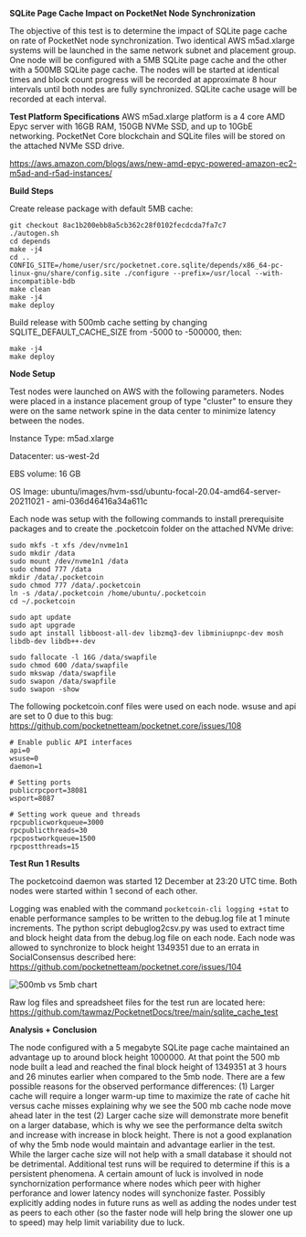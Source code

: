 **SQLite Page Cache Impact on PocketNet Node Synchronization**

The objective of this test is to determine the impact of SQLite page cache on rate of PocketNet node synchronization.  Two identical AWS m5ad.xlarge systems will be launched in the same network subnet and placement group.  One node will be configured with a 5MB SQLite page cache and the other with a 500MB SQLite page cache.  The nodes will be started at identical times and block count progress will be recorded at approximate 8 hour intervals until both nodes are fully synchronized.  SQLite cache usage will be recorded at each interval.

**Test Platform Specifications**
AWS m5ad.xlarge platform is a 4 core AMD Epyc server with 16GB RAM, 150GB NVMe SSD, and up to 10GbE networking.  PocketNet Core blockchain and SQLite files will be stored on the attached NVMe SSD drive.

https://aws.amazon.com/blogs/aws/new-amd-epyc-powered-amazon-ec2-m5ad-and-r5ad-instances/

**Build Steps**

Create release package with default 5MB cache:
```
git checkout 8ac1b200ebb8a5cb362c28f0102fecdcda7fa7c7
./autogen.sh
cd depends
make -j4
cd ..
CONFIG_SITE=/home/user/src/pocketnet.core.sqlite/depends/x86_64-pc-linux-gnu/share/config.site ./configure --prefix=/usr/local --with-incompatible-bdb
make clean
make -j4
make deploy
```
Build release with 500mb cache setting by changing SQLITE_DEFAULT_CACHE_SIZE from -5000 to -500000, then:
```
make -j4
make deploy
```


**Node Setup**

Test nodes were launched on AWS with the following parameters.  Nodes were placed in a instance placement group of type "cluster" to ensure they were on the same network spine in the data center to minimize latency between the nodes. 

Instance Type: m5ad.xlarge

Datacenter: us-west-2d

EBS volume: 16 GB

OS Image: ubuntu/images/hvm-ssd/ubuntu-focal-20.04-amd64-server-20211021 - ami-036d46416a34a611c

Each node was setup with the following commands to install prerequisite packages and to create the .pocketcoin folder on the attached NVMe drive:

```
sudo mkfs -t xfs /dev/nvme1n1
sudo mkdir /data
sudo mount /dev/nvme1n1 /data
sudo chmod 777 /data
mkdir /data/.pocketcoin
sudo chmod 777 /data/.pocketcoin
ln -s /data/.pocketcoin /home/ubuntu/.pocketcoin
cd ~/.pocketcoin

sudo apt update
sudo apt upgrade
sudo apt install libboost-all-dev libzmq3-dev libminiupnpc-dev mosh libdb-dev libdb++-dev

sudo fallocate -l 16G /data/swapfile
sudo chmod 600 /data/swapfile
sudo mkswap /data/swapfile
sudo swapon /data/swapfile
sudo swapon -show
```
The following pocketcoin.conf files were used on each node.  wsuse and api are set to 0 due to this bug: https://github.com/pocketnetteam/pocketnet.core/issues/108 
```
# Enable public API interfaces
api=0
wsuse=0
daemon=1

# Setting ports
publicrpcport=38081
wsport=8087

# Setting work queue and threads
rpcpublicworkqueue=3000
rpcpublicthreads=30
rpcpostworkqueue=1500
rpcpostthreads=15
```

**Test Run 1 Results**

The pocketcoind daemon was started 12 December at 23:20 UTC time.  Both nodes were started within 1 second of each other.

Logging was enabled with the command ```pocketcoin-cli logging +stat``` to enable performance samples to be written to the debug.log file at 1 minute increments. The python script debuglog2csv.py was used to extract time and block height data from the debug.log file on each node.
Each node was allowed to synchronize to block height 1349351 due to an errata in SocialConsensus described here: https://github.com/pocketnetteam/pocketnet.core/issues/104

![500mb vs 5mb chart](https://github.com/tawmaz/PocketnetDocs/blob/main/sqlite_cache_test/500mb_vs_5mb_run1.png)

Raw log files and spreadsheet files for the test run are located here: https://github.com/tawmaz/PocketnetDocs/tree/main/sqlite_cache_test

**Analysis + Conclusion**

The node configured with a 5 megabyte SQLite page cache maintained an advantage up to around block height 1000000. At that point the 500 mb node built a lead and reached the final block height of 1349351 at 3 hours and 26 minutes earlier when compared to the 5mb node.  There are a few possible reasons for the observed performance differences: (1) Larger cache will require a longer warm-up time to maximize the rate of cache hit versus cache misses explaining why we see the 500 mb cache node move ahead later in the test (2) Larger cache size will demonstrate more benefit on a larger database, which is why we see the performance delta switch and increase with increase in block height.
There is not a good explanation of why the 5mb node would maintain and advantage earlier in the test.  While the larger cache size will not help with a small database it should not be detrimental.  Additional test runs will be required to determine if this is a persistent phenomena.
A certain amount of luck is involved in node synchornization performance where nodes which peer with higher perforance and lower latency nodes will synchonize faster.  Possibly explicitly adding nodes in future runs as well as adding the nodes under test as peers to each other (so the faster node will help bring the slower one up to speed) may help limit variability due to luck.  




